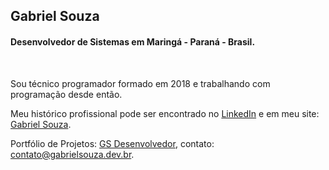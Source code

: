 ## Gabriel Souza  

#### Desenvolvedor de Sistemas em Maringá - Paraná - Brasil.

<br>

Sou técnico programador formado em 2018 e trabalhando com programação desde então. 

Meu histórico profissional pode ser encontrado no [LinkedIn](https://www.linkedin.com/in/gsdesenvolvedor/) e em meu site: [Gabriel Souza](https://gabrielsouza.dev.br).

Portfólio de Projetos: [GS Desenvolvedor](https://gabrielsouza.dev.br), contato: contato@gabrielsouza.dev.br.
